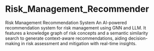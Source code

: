 # Risk_Management_Recommender
Risk Management Recommendation System An AI-powered recommendation system for risk management using GNN and LLM. It features a knowledge graph of risk concepts and a semantic similarity search to generate context-aware recommendations, aiding decision-making in risk assessment and mitigation with real-time insights.
